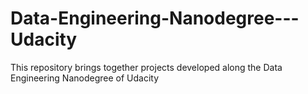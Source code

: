 # Data-Engineering-Nanodegree---Udacity
This repository brings together projects developed along the Data Engineering Nanodegree of Udacity
